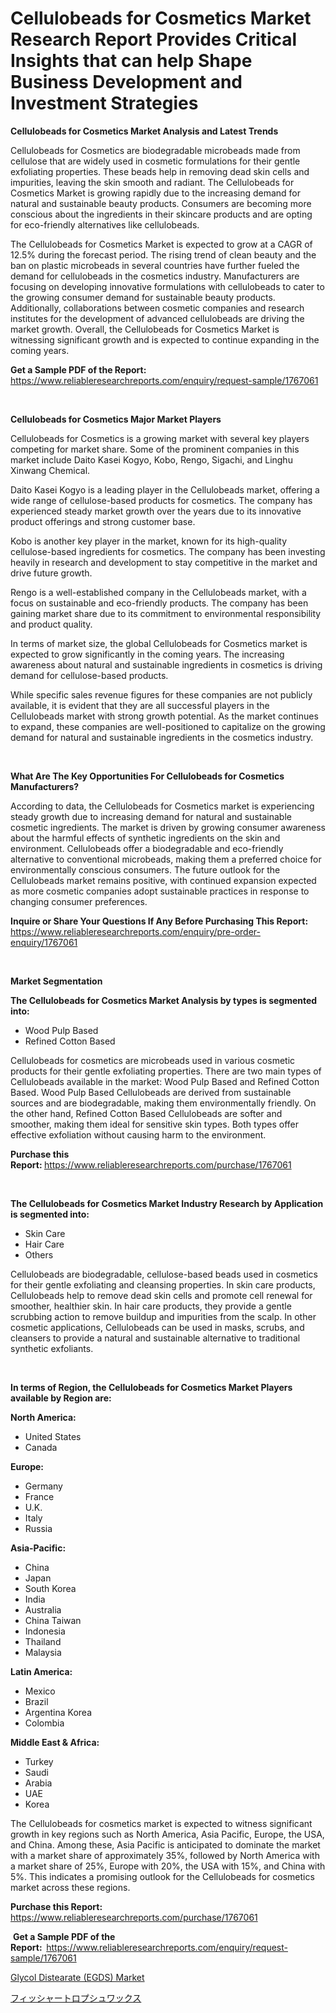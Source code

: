 <p><h1>Cellulobeads for Cosmetics Market Research Report Provides Critical Insights that can help Shape Business Development and Investment Strategies</h1></p><p><strong>Cellulobeads for Cosmetics Market Analysis and Latest Trends</strong></p>
<p><p>Cellulobeads for Cosmetics are biodegradable microbeads made from cellulose that are widely used in cosmetic formulations for their gentle exfoliating properties. These beads help in removing dead skin cells and impurities, leaving the skin smooth and radiant. The Cellulobeads for Cosmetics Market is growing rapidly due to the increasing demand for natural and sustainable beauty products. Consumers are becoming more conscious about the ingredients in their skincare products and are opting for eco-friendly alternatives like cellulobeads.</p><p>The Cellulobeads for Cosmetics Market is expected to grow at a CAGR of 12.5% during the forecast period. The rising trend of clean beauty and the ban on plastic microbeads in several countries have further fueled the demand for cellulobeads in the cosmetics industry. Manufacturers are focusing on developing innovative formulations with cellulobeads to cater to the growing consumer demand for sustainable beauty products. Additionally, collaborations between cosmetic companies and research institutes for the development of advanced cellulobeads are driving the market growth. Overall, the Cellulobeads for Cosmetics Market is witnessing significant growth and is expected to continue expanding in the coming years.</p></p>
<p><strong>Get a Sample PDF of the Report:&nbsp;</strong> <a href="https://www.reliableresearchreports.com/enquiry/request-sample/1767061">https://www.reliableresearchreports.com/enquiry/request-sample/1767061</a></p>
<p>&nbsp;</p>
<p><strong>Cellulobeads for Cosmetics Major Market Players</strong></p>
<p><p>Cellulobeads for Cosmetics is a growing market with several key players competing for market share. Some of the prominent companies in this market include Daito Kasei Kogyo, Kobo, Rengo, Sigachi, and Linghu Xinwang Chemical.</p><p>Daito Kasei Kogyo is a leading player in the Cellulobeads market, offering a wide range of cellulose-based products for cosmetics. The company has experienced steady market growth over the years due to its innovative product offerings and strong customer base. </p><p>Kobo is another key player in the market, known for its high-quality cellulose-based ingredients for cosmetics. The company has been investing heavily in research and development to stay competitive in the market and drive future growth.</p><p>Rengo is a well-established company in the Cellulobeads market, with a focus on sustainable and eco-friendly products. The company has been gaining market share due to its commitment to environmental responsibility and product quality.</p><p>In terms of market size, the global Cellulobeads for Cosmetics market is expected to grow significantly in the coming years. The increasing awareness about natural and sustainable ingredients in cosmetics is driving demand for cellulose-based products.</p><p>While specific sales revenue figures for these companies are not publicly available, it is evident that they are all successful players in the Cellulobeads market with strong growth potential. As the market continues to expand, these companies are well-positioned to capitalize on the growing demand for natural and sustainable ingredients in the cosmetics industry.</p></p>
<p>&nbsp;</p>
<p><strong>What Are The Key Opportunities For Cellulobeads for Cosmetics Manufacturers?</strong></p>
<p><p>According to data, the Cellulobeads for Cosmetics market is experiencing steady growth due to increasing demand for natural and sustainable cosmetic ingredients. The market is driven by growing consumer awareness about the harmful effects of synthetic ingredients on the skin and environment. Cellulobeads offer a biodegradable and eco-friendly alternative to conventional microbeads, making them a preferred choice for environmentally conscious consumers. The future outlook for the Cellulobeads market remains positive, with continued expansion expected as more cosmetic companies adopt sustainable practices in response to changing consumer preferences.</p></p>
<p><strong>Inquire or Share Your Questions If Any Before Purchasing This Report:</strong> <a href="https://www.reliableresearchreports.com/enquiry/pre-order-enquiry/1767061">https://www.reliableresearchreports.com/enquiry/pre-order-enquiry/1767061</a></p>
<p>&nbsp;</p>
<p><strong>Market Segmentation</strong></p>
<p><strong>The Cellulobeads for Cosmetics Market Analysis by types is segmented into:</strong></p>
<p><ul><li>Wood Pulp Based</li><li>Refined Cotton Based</li></ul></p>
<p><p>Cellulobeads for cosmetics are microbeads used in various cosmetic products for their gentle exfoliating properties. There are two main types of Cellulobeads available in the market: Wood Pulp Based and Refined Cotton Based. Wood Pulp Based Cellulobeads are derived from sustainable sources and are biodegradable, making them environmentally friendly. On the other hand, Refined Cotton Based Cellulobeads are softer and smoother, making them ideal for sensitive skin types. Both types offer effective exfoliation without causing harm to the environment.</p></p>
<p><strong>Purchase this Report:&nbsp;</strong><a href="https://www.reliableresearchreports.com/purchase/1767061">https://www.reliableresearchreports.com/purchase/1767061</a></p>
<p>&nbsp;</p>
<p><strong>The Cellulobeads for Cosmetics Market Industry Research by Application is segmented into:</strong></p>
<p><ul><li>Skin Care</li><li>Hair Care</li><li>Others</li></ul></p>
<p><p>Cellulobeads are biodegradable, cellulose-based beads used in cosmetics for their gentle exfoliating and cleansing properties. In skin care products, Cellulobeads help to remove dead skin cells and promote cell renewal for smoother, healthier skin. In hair care products, they provide a gentle scrubbing action to remove buildup and impurities from the scalp. In other cosmetic applications, Cellulobeads can be used in masks, scrubs, and cleansers to provide a natural and sustainable alternative to traditional synthetic exfoliants.</p></p>
<p>&nbsp;</p>
<p><strong>In terms of Region, the Cellulobeads for Cosmetics Market Players available by Region are:</strong></p>
<p>
    <p> <strong> North America: </strong>
        <ul>
            <li>United States</li>
            <li>Canada</li>
        </ul>
        </p> 
    <p> <strong> Europe: </strong>
        <ul>
            <li>Germany</li>
            <li>France</li>
            <li>U.K.</li>
            <li>Italy</li>
            <li>Russia</li>
        </ul>
        </p> 
    <p> <strong> Asia-Pacific: </strong>
        <ul>
            <li>China</li>
            <li>Japan</li>
            <li>South Korea</li>
            <li>India</li>
            <li>Australia</li>
            <li>China Taiwan</li>
            <li>Indonesia</li>
            <li>Thailand</li>
            <li>Malaysia</li>
        </ul>
        </p> 
    <p> <strong> Latin America: </strong>
        <ul>
            <li>Mexico</li>
            <li>Brazil</li>
            <li>Argentina Korea</li>
            <li>Colombia</li>
        </ul>
        </p> 
    <p> <strong> Middle East & Africa: </strong>
        <ul>
            <li>Turkey</li>
            <li>Saudi</li>
            <li>Arabia</li>
            <li>UAE</li>
            <li>Korea</li>
        </ul>
    </p>
    </p>
<p><p>The Cellulobeads for cosmetics market is expected to witness significant growth in key regions such as North America, Asia Pacific, Europe, the USA, and China. Among these, Asia Pacific is anticipated to dominate the market with a market share of approximately 35%, followed by North America with a market share of 25%, Europe with 20%, the USA with 15%, and China with 5%. This indicates a promising outlook for the Cellulobeads for cosmetics market across these regions.</p></p>
<p><strong>Purchase this Report: </strong><a href="https://www.reliableresearchreports.com/purchase/1767061">https://www.reliableresearchreports.com/purchase/1767061</a></p>
<p>&nbsp;<strong>Get a Sample PDF of the Report:&nbsp;&nbsp;</strong><a href="https://www.reliableresearchreports.com/enquiry/request-sample/1767061">https://www.reliableresearchreports.com/enquiry/request-sample/1767061</a></p>
<p><strong></strong></p>
<p><p><a href="https://github.com/CliffMedina6/Market-Research-Report-List-3/blob/main/glycol-distearate-egds-market.md">Glycol Distearate (EGDS) Market</a></p><p><a href="https://github.com/mreklxf44233/Market-Research-Report-List-1/blob/main/3474361736.md">フィッシャートロプシュワックス</a></p></p>